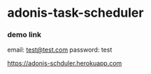 # adonis-task-scheduler

### demo link

email: test@test.com
password: test

https://adonis-schduler.herokuapp.com
